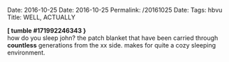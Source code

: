 Date: 2016-10-25
Date: 2016-10-25
Permalink: /20161025
Date: 
Tags: hbvu  
Title: WELL, ACTUALLY  
  
**[ tumble #171992246343 }**  
how do you sleep john? the patch blanket that have been carried through **countless** generations from the xx side. makes for quite a cozy sleeping environment.  
